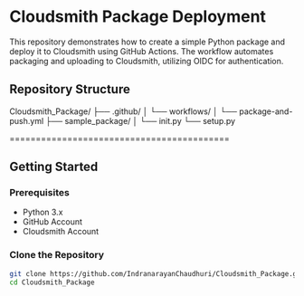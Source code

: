 # Cloudsmith Package Deployment

This repository demonstrates how to create a simple Python package and deploy it to Cloudsmith using GitHub Actions. The workflow automates packaging and uploading to Cloudsmith, utilizing OIDC for authentication.

## Repository Structure
Cloudsmith_Package/
├── .github/
│ └── workflows/
│ └── package-and-push.yml
├── sample_package/
│ └── init.py
└── setup.py

==========================================


## Getting Started

### Prerequisites

- Python 3.x
- GitHub Account
- Cloudsmith Account

### Clone the Repository

```sh
git clone https://github.com/IndranarayanChaudhuri/Cloudsmith_Package.git
cd Cloudsmith_Package